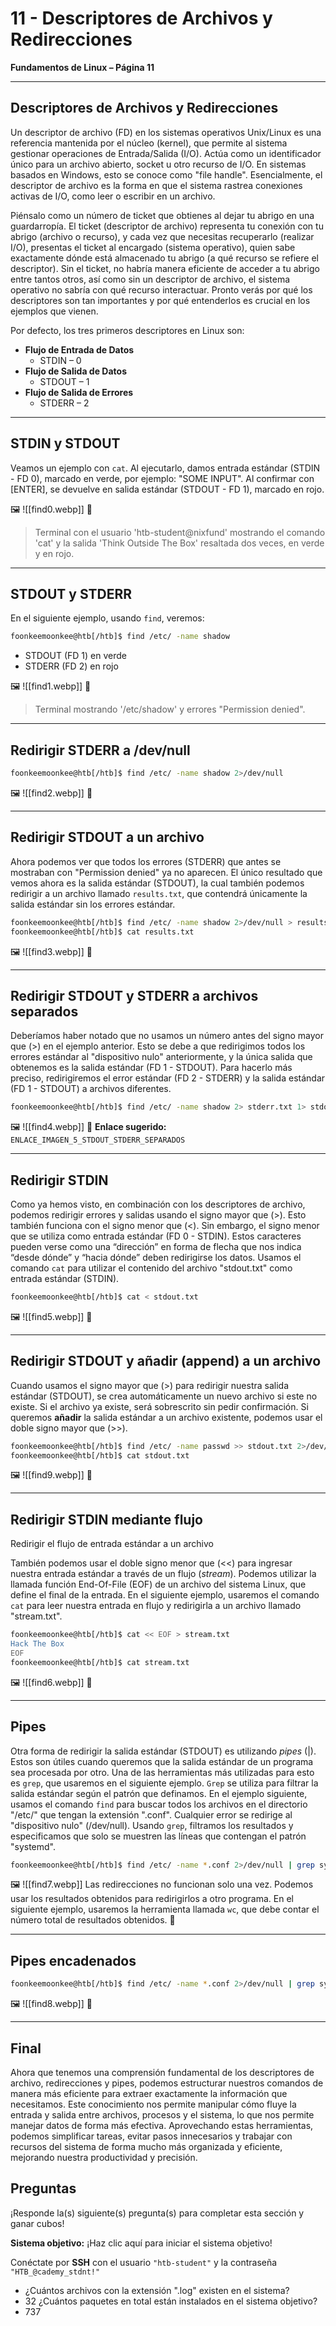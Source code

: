 
# 11 - Descriptores de Archivos y Redirecciones  
**Fundamentos de Linux – Página 11**

---

## Descriptores de Archivos y Redirecciones

Un descriptor de archivo (FD) en los sistemas operativos Unix/Linux es una referencia mantenida por el núcleo (kernel), que permite al sistema gestionar operaciones de Entrada/Salida (I/O). Actúa como un identificador único para un archivo abierto, socket u otro recurso de I/O. En sistemas basados en Windows, esto se conoce como "file handle". Esencialmente, el descriptor de archivo es la forma en que el sistema rastrea conexiones activas de I/O, como leer o escribir en un archivo.

Piénsalo como un número de ticket que obtienes al dejar tu abrigo en una guardarropía. El ticket (descriptor de archivo) representa tu conexión con tu abrigo (archivo o recurso), y cada vez que necesitas recuperarlo (realizar I/O), presentas el ticket al encargado (sistema operativo), quien sabe exactamente dónde está almacenado tu abrigo (a qué recurso se refiere el descriptor). Sin el ticket, no habría manera eficiente de acceder a tu abrigo entre tantos otros, así como sin un descriptor de archivo, el sistema operativo no sabría con qué recurso interactuar. Pronto verás por qué los descriptores son tan importantes y por qué entenderlos es crucial en los ejemplos que vienen.

Por defecto, los tres primeros descriptores en Linux son:

- **Flujo de Entrada de Datos**
  - STDIN – 0
- **Flujo de Salida de Datos**
  - STDOUT – 1
- **Flujo de Salida de Errores**
  - STDERR – 2

---

## STDIN y STDOUT

Veamos un ejemplo con `cat`. Al ejecutarlo, damos entrada estándar (STDIN - FD 0), marcado en verde, por ejemplo: "SOME INPUT". Al confirmar con [ENTER], se devuelve en salida estándar (STDOUT - FD 1), marcado en rojo.

🖼️ ![[find0.webp]]
📎

> Terminal con el usuario 'htb-student@nixfund' mostrando el comando 'cat' y la salida 'Think Outside The Box' resaltada dos veces, en verde y en rojo.

---

## STDOUT y STDERR

En el siguiente ejemplo, usando `find`, veremos:

```bash
foonkeemoonkee@htb[/htb]$ find /etc/ -name shadow
```

- STDOUT (FD 1) en verde  
- STDERR (FD 2) en rojo

🖼️  ![[find1.webp]]
📎 

> Terminal mostrando '/etc/shadow' y errores "Permission denied".

---

## Redirigir STDERR a /dev/null

```bash
foonkeemoonkee@htb[/htb]$ find /etc/ -name shadow 2>/dev/null
```

🖼️ ![[find2.webp]]
📎 

---

## Redirigir STDOUT a un archivo
Ahora podemos ver que todos los errores (STDERR) que antes se mostraban con "Permission denied" ya no aparecen. El único resultado que vemos ahora es la salida estándar (STDOUT), la cual también podemos redirigir a un archivo llamado `results.txt`, que contendrá únicamente la salida estándar sin los errores estándar.
```bash
foonkeemoonkee@htb[/htb]$ find /etc/ -name shadow 2>/dev/null > results.txt
foonkeemoonkee@htb[/htb]$ cat results.txt
```

🖼️ ![[find3.webp]]
📎 

---

## Redirigir STDOUT y STDERR a archivos separados
Deberíamos haber notado que no usamos un número antes del signo mayor que (>) en el ejemplo anterior. Esto se debe a que redirigimos todos los errores estándar al "dispositivo nulo" anteriormente, y la única salida que obtenemos es la salida estándar (FD 1 - STDOUT). Para hacerlo más preciso, redirigiremos el error estándar (FD 2 - STDERR) y la salida estándar (FD 1 - STDOUT) a archivos diferentes.
```bash
foonkeemoonkee@htb[/htb]$ find /etc/ -name shadow 2> stderr.txt 1> stdout.txt
```

🖼️ ![[find4.webp]]
📎 **Enlace sugerido:** `ENLACE_IMAGEN_5_STDOUT_STDERR_SEPARADOS`

---

## Redirigir STDIN
Como ya hemos visto, en combinación con los descriptores de archivo, podemos redirigir errores y salidas usando el signo mayor que (>). Esto también funciona con el signo menor que (<). Sin embargo, el signo menor que se utiliza como entrada estándar (FD 0 - STDIN). Estos caracteres pueden verse como una “dirección” en forma de flecha que nos indica “desde dónde” y “hacia dónde” deben redirigirse los datos. Usamos el comando `cat` para utilizar el contenido del archivo "stdout.txt" como entrada estándar (STDIN).
```bash
foonkeemoonkee@htb[/htb]$ cat < stdout.txt
```

🖼️ ![[find5.webp]]
📎 

---

## Redirigir STDOUT y añadir (append) a un archivo
Cuando usamos el signo mayor que (>) para redirigir nuestra salida estándar (STDOUT), se crea automáticamente un nuevo archivo si este no existe. Si el archivo ya existe, será sobrescrito sin pedir confirmación. Si queremos **añadir** la salida estándar a un archivo existente, podemos usar el doble signo mayor que (>>).
```bash
foonkeemoonkee@htb[/htb]$ find /etc/ -name passwd >> stdout.txt 2>/dev/null
foonkeemoonkee@htb[/htb]$ cat stdout.txt
```

🖼️  ![[find9.webp]]
📎 

---

## Redirigir STDIN mediante flujo
Redirigir el flujo de entrada estándar a un archivo

También podemos usar el doble signo menor que (<<) para ingresar nuestra entrada estándar a través de un flujo (_stream_). Podemos utilizar la llamada función End-Of-File (EOF) de un archivo del sistema Linux, que define el final de la entrada. En el siguiente ejemplo, usaremos el comando `cat` para leer nuestra entrada en flujo y redirigirla a un archivo llamado "stream.txt".
```bash
foonkeemoonkee@htb[/htb]$ cat << EOF > stream.txt
Hack The Box
EOF
foonkeemoonkee@htb[/htb]$ cat stream.txt
```

🖼️ ![[find6.webp]]
📎 

---

## Pipes
Otra forma de redirigir la salida estándar (STDOUT) es utilizando _pipes_ (|). Estos son útiles cuando queremos que la salida estándar de un programa sea procesada por otro. Una de las herramientas más utilizadas para esto es `grep`, que usaremos en el siguiente ejemplo. `Grep` se utiliza para filtrar la salida estándar según el patrón que definamos. En el ejemplo siguiente, usamos el comando `find` para buscar todos los archivos en el directorio "/etc/" que tengan la extensión ".conf". Cualquier error se redirige al "dispositivo nulo" (/dev/null). Usando `grep`, filtramos los resultados y especificamos que solo se muestren las líneas que contengan el patrón "systemd".
```bash
foonkeemoonkee@htb[/htb]$ find /etc/ -name *.conf 2>/dev/null | grep systemd
```

🖼️ ![[find7.webp]]
Las redirecciones no funcionan solo una vez. Podemos usar los resultados obtenidos para redirigirlos a otro programa. En el siguiente ejemplo, usaremos la herramienta llamada `wc`, que debe contar el número total de resultados obtenidos.
📎 

---

## Pipes encadenados

```bash
foonkeemoonkee@htb[/htb]$ find /etc/ -name *.conf 2>/dev/null | grep systemd | wc -l
```

🖼️ ![[find8.webp]]
📎 

---

## Final

Ahora que tenemos una comprensión fundamental de los descriptores de archivo, redirecciones y pipes, podemos estructurar nuestros comandos de manera más eficiente para extraer exactamente la información que necesitamos. Este conocimiento nos permite manipular cómo fluye la entrada y salida entre archivos, procesos y el sistema, lo que nos permite manejar datos de forma más efectiva. Aprovechando estas herramientas, podemos simplificar tareas, evitar pasos innecesarios y trabajar con recursos del sistema de forma mucho más organizada y eficiente, mejorando nuestra productividad y precisión.

## Preguntas

¡Responde la(s) siguiente(s) pregunta(s) para completar esta sección y ganar cubos!

**Sistema objetivo:** ¡Haz clic aquí para iniciar el sistema objetivo!

Conéctate por **SSH** con el usuario `"htb-student"` y la contraseña `"HTB_@cademy_stdnt!"`

- ¿Cuántos archivos con la extensión ".log" existen en el sistema?
- 32
  ¿Cuántos paquetes en total están instalados en el sistema objetivo?
- 737